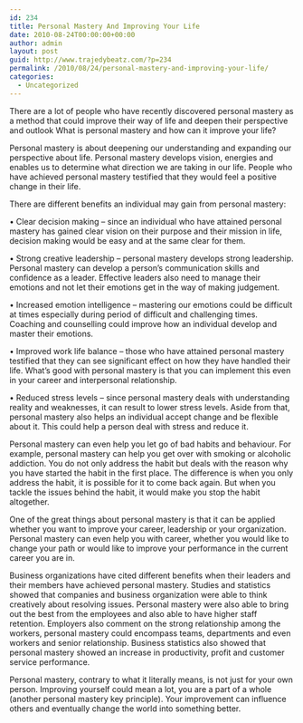 ```yaml
---
id: 234
title: Personal Mastery And Improving Your Life
date: 2010-08-24T00:00:00+00:00
author: admin
layout: post
guid: http://www.trajedybeatz.com/?p=234
permalink: /2010/08/24/personal-mastery-and-improving-your-life/
categories:
  - Uncategorized
---
```

There are a lot of people who have recently discovered personal mastery as a method that could improve their way of life and deepen their perspective and outlook What is personal mastery and how can it improve your life? 

Personal mastery is about deepening our understanding and expanding our perspective about life. Personal mastery develops vision, energies and enables us to determine what direction we are taking in our life. People who have achieved personal mastery testified that they would feel a positive change in their life. 

There are different benefits an individual may gain from personal mastery:

• Clear decision making &#8211; since an individual who have attained personal mastery has gained clear vision on their purpose and their mission in life, decision making would be easy and at the same clear for them.
  
• Strong creative leadership &#8211; personal mastery develops strong leadership. Personal mastery can develop a person’s communication skills and confidence as a leader. Effective leaders also need to manage their emotions and not let their emotions get in the way of making judgement.
  
• Increased emotion intelligence – mastering our emotions could be difficult at times especially during period of difficult and challenging times. Coaching and counselling could improve how an individual develop and master their emotions.
  
• Improved work life balance &#8211; those who have attained personal mastery testified that they can see significant effect on how they have handled their life. What’s good with personal mastery is that you can implement this even in your career and interpersonal relationship.
  
• Reduced stress levels – since personal mastery deals with understanding reality and weaknesses, it can result to lower stress levels. Aside from that, personal mastery also helps an individual accept change and be flexible about it. This could help a person deal with stress and reduce it.

Personal mastery can even help you let go of bad habits and behaviour. For example, personal mastery can help you get over with smoking or alcoholic addiction. You do not only address the habit but deals with the reason why you have started the habit in the first place. The difference is when you only address the habit, it is possible for it to come back again. But when you tackle the issues behind the habit, it would make you stop the habit altogether.

One of the great things about personal mastery is that it can be applied whether you want to improve your career, leadership or your organization. Personal mastery can even help you with career, whether you would like to change your path or would like to improve your performance in the current career you are in. 

Business organizations have cited different benefits when their leaders and their members have achieved personal mastery. Studies and statistics showed that companies and business organization were able to think creatively about resolving issues. Personal mastery were also able to bring out the best from the employees and also able to have higher staff retention. Employers also comment on the strong relationship among the workers, personal mastery could encompass teams, departments and even workers and senior relationship. Business statistics also showed that personal mastery showed an increase in productivity, profit and customer service performance. 

Personal mastery, contrary to what it literally means, is not just for your own person. Improving yourself could mean a lot, you are a part of a whole (another personal mastery key principle). Your improvement can influence others and eventually change the world into something better.